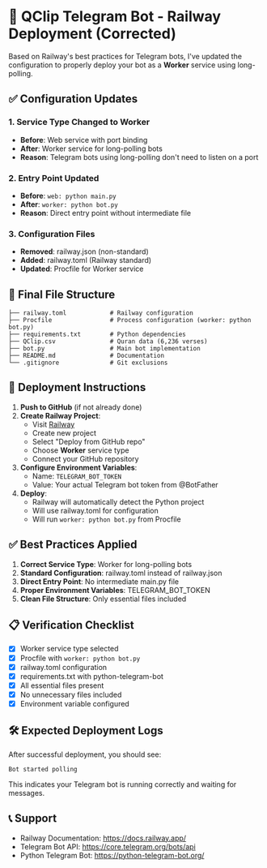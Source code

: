 # 🚀 QClip Telegram Bot - Railway Deployment (Corrected)

Based on Railway's best practices for Telegram bots, I've updated the configuration to properly deploy your bot as a **Worker** service using long-polling.

## ✅ Configuration Updates

### 1. Service Type Changed to Worker
- **Before**: Web service with port binding
- **After**: Worker service for long-polling bots
- **Reason**: Telegram bots using long-polling don't need to listen on a port

### 2. Entry Point Updated
- **Before**: `web: python main.py`
- **After**: `worker: python bot.py`
- **Reason**: Direct entry point without intermediate file

### 3. Configuration Files
- **Removed**: railway.json (non-standard)
- **Added**: railway.toml (Railway standard)
- **Updated**: Procfile for Worker service

## 📁 Final File Structure

```
├── railway.toml            # Railway configuration
├── Procfile                # Process configuration (worker: python bot.py)
├── requirements.txt        # Python dependencies
├── QClip.csv               # Quran data (6,236 verses)
├── bot.py                  # Main bot implementation
├── README.md               # Documentation
└── .gitignore              # Git exclusions
```

## 🚀 Deployment Instructions

1. **Push to GitHub** (if not already done)
2. **Create Railway Project**:
   - Visit [Railway](https://railway.app)
   - Create new project
   - Select "Deploy from GitHub repo"
   - Choose **Worker** service type
   - Connect your GitHub repository
3. **Configure Environment Variables**:
   - Name: `TELEGRAM_BOT_TOKEN`
   - Value: Your actual Telegram bot token from @BotFather
4. **Deploy**:
   - Railway will automatically detect the Python project
   - Will use railway.toml for configuration
   - Will run `worker: python bot.py` from Procfile

## ✅ Best Practices Applied

1. **Correct Service Type**: Worker for long-polling bots
2. **Standard Configuration**: railway.toml instead of railway.json
3. **Direct Entry Point**: No intermediate main.py file
4. **Proper Environment Variables**: TELEGRAM_BOT_TOKEN
5. **Clean File Structure**: Only essential files included

## 📋 Verification Checklist

- [x] Worker service type selected
- [x] Procfile with `worker: python bot.py`
- [x] railway.toml configuration
- [x] requirements.txt with python-telegram-bot
- [x] All essential files present
- [x] No unnecessary files included
- [x] Environment variable configured

## 🛠️ Expected Deployment Logs

After successful deployment, you should see:
```
Bot started polling
```

This indicates your Telegram bot is running correctly and waiting for messages.

## 📞 Support

- Railway Documentation: https://docs.railway.app/
- Telegram Bot API: https://core.telegram.org/bots/api
- Python Telegram Bot: https://python-telegram-bot.org/